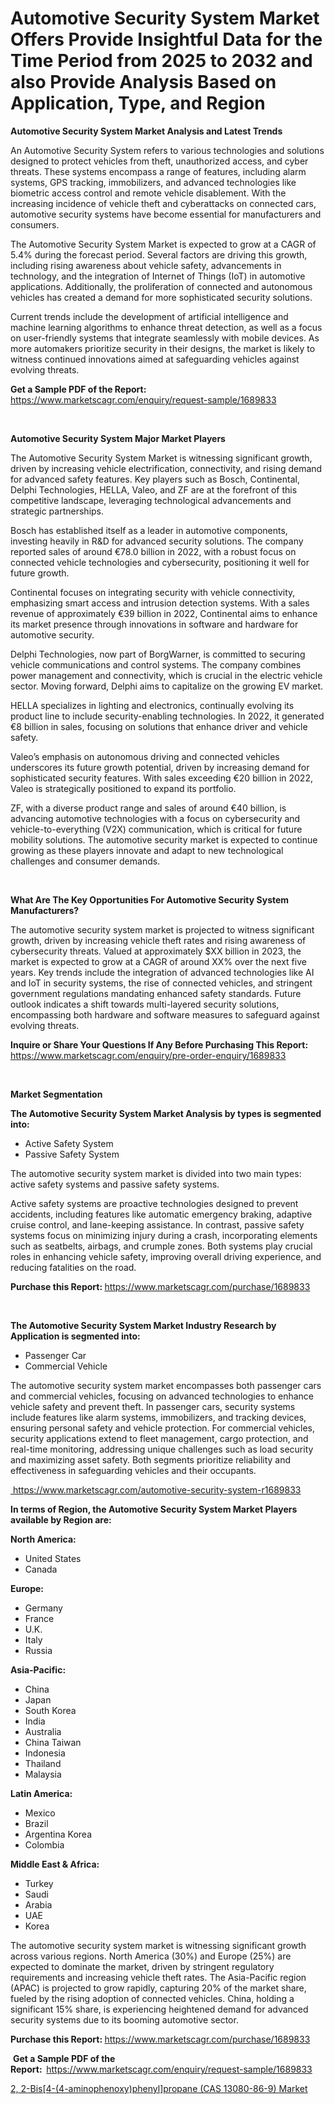 <p><h1>Automotive Security System Market Offers Provide Insightful Data for the Time Period from 2025 to 2032 and also Provide Analysis Based on Application, Type, and Region</h1></p><p><strong>Automotive Security System Market Analysis and Latest Trends</strong></p>
<p><p>An Automotive Security System refers to various technologies and solutions designed to protect vehicles from theft, unauthorized access, and cyber threats. These systems encompass a range of features, including alarm systems, GPS tracking, immobilizers, and advanced technologies like biometric access control and remote vehicle disablement. With the increasing incidence of vehicle theft and cyberattacks on connected cars, automotive security systems have become essential for manufacturers and consumers.</p><p>The Automotive Security System Market is expected to grow at a CAGR of 5.4% during the forecast period. Several factors are driving this growth, including rising awareness about vehicle safety, advancements in technology, and the integration of Internet of Things (IoT) in automotive applications. Additionally, the proliferation of connected and autonomous vehicles has created a demand for more sophisticated security solutions. </p><p>Current trends include the development of artificial intelligence and machine learning algorithms to enhance threat detection, as well as a focus on user-friendly systems that integrate seamlessly with mobile devices. As more automakers prioritize security in their designs, the market is likely to witness continued innovations aimed at safeguarding vehicles against evolving threats.</p></p>
<p><strong>Get a Sample PDF of the Report:&nbsp;</strong> <a href="https://www.marketscagr.com/enquiry/request-sample/1689833?utm_campaign=3115&utm_medium=2&utm_source=Github&utm_content=ia&utm_term=30032025&utm_id=automotive-security-system">https://www.marketscagr.com/enquiry/request-sample/1689833</a></p>
<p>&nbsp;</p>
<p><strong>Automotive Security System Major Market Players</strong></p>
<p><p>The Automotive Security System Market is witnessing significant growth, driven by increasing vehicle electrification, connectivity, and rising demand for advanced safety features. Key players such as Bosch, Continental, Delphi Technologies, HELLA, Valeo, and ZF are at the forefront of this competitive landscape, leveraging technological advancements and strategic partnerships.</p><p>Bosch has established itself as a leader in automotive components, investing heavily in R&D for advanced security solutions. The company reported sales of around €78.0 billion in 2022, with a robust focus on connected vehicle technologies and cybersecurity, positioning it well for future growth.</p><p>Continental focuses on integrating security with vehicle connectivity, emphasizing smart access and intrusion detection systems. With a sales revenue of approximately €39 billion in 2022, Continental aims to enhance its market presence through innovations in software and hardware for automotive security.</p><p>Delphi Technologies, now part of BorgWarner, is committed to securing vehicle communications and control systems. The company combines power management and connectivity, which is crucial in the electric vehicle sector. Moving forward, Delphi aims to capitalize on the growing EV market.</p><p>HELLA specializes in lighting and electronics, continually evolving its product line to include security-enabling technologies. In 2022, it generated €8 billion in sales, focusing on solutions that enhance driver and vehicle safety.</p><p>Valeo’s emphasis on autonomous driving and connected vehicles underscores its future growth potential, driven by increasing demand for sophisticated security features. With sales exceeding €20 billion in 2022, Valeo is strategically positioned to expand its portfolio.</p><p>ZF, with a diverse product range and sales of around €40 billion, is advancing automotive technologies with a focus on cybersecurity and vehicle-to-everything (V2X) communication, which is critical for future mobility solutions. The automotive security market is expected to continue growing as these players innovate and adapt to new technological challenges and consumer demands.</p></p>
<p>&nbsp;</p>
<p><strong>What Are The Key Opportunities For Automotive Security System Manufacturers?</strong></p>
<p><p>The automotive security system market is projected to witness significant growth, driven by increasing vehicle theft rates and rising awareness of cybersecurity threats. Valued at approximately $XX billion in 2023, the market is expected to grow at a CAGR of around XX% over the next five years. Key trends include the integration of advanced technologies like AI and IoT in security systems, the rise of connected vehicles, and stringent government regulations mandating enhanced safety standards. Future outlook indicates a shift towards multi-layered security solutions, encompassing both hardware and software measures to safeguard against evolving threats.</p></p>
<p><strong>Inquire or Share Your Questions If Any Before Purchasing This Report:</strong> <a href="https://www.marketscagr.com/enquiry/pre-order-enquiry/1689833?utm_campaign=3115&utm_medium=2&utm_source=Github&utm_content=ia&utm_term=30032025&utm_id=automotive-security-system">https://www.marketscagr.com/enquiry/pre-order-enquiry/1689833</a></p>
<p>&nbsp;</p>
<p><strong>Market Segmentation</strong></p>
<p><strong>The Automotive Security System Market Analysis by types is segmented into:</strong></p>
<p><ul><li>Active Safety System</li><li>Passive Safety System</li></ul></p>
<p><p>The automotive security system market is divided into two main types: active safety systems and passive safety systems. </p><p>Active safety systems are proactive technologies designed to prevent accidents, including features like automatic emergency braking, adaptive cruise control, and lane-keeping assistance. In contrast, passive safety systems focus on minimizing injury during a crash, incorporating elements such as seatbelts, airbags, and crumple zones. Both systems play crucial roles in enhancing vehicle safety, improving overall driving experience, and reducing fatalities on the road.</p></p>
<p><strong>Purchase this Report:&nbsp;</strong><a href="https://www.marketscagr.com/purchase/1689833?utm_campaign=3115&utm_medium=2&utm_source=Github&utm_content=ia&utm_term=30032025&utm_id=automotive-security-system">https://www.marketscagr.com/purchase/1689833</a></p>
<p>&nbsp;</p>
<p><strong>The Automotive Security System Market Industry Research by Application is segmented into:</strong></p>
<p><ul><li>Passenger Car</li><li>Commercial Vehicle</li></ul></p>
<p><p>The automotive security system market encompasses both passenger cars and commercial vehicles, focusing on advanced technologies to enhance vehicle safety and prevent theft. In passenger cars, security systems include features like alarm systems, immobilizers, and tracking devices, ensuring personal safety and vehicle protection. For commercial vehicles, security applications extend to fleet management, cargo protection, and real-time monitoring, addressing unique challenges such as load security and maximizing asset safety. Both segments prioritize reliability and effectiveness in safeguarding vehicles and their occupants.</p></p>
<p><a href="https://www.marketscagr.com/automotive-security-system-r1689833?utm_campaign=3115&utm_medium=2&utm_source=Github&utm_content=ia&utm_term=30032025&utm_id=automotive-security-system">&nbsp;https://www.marketscagr.com/automotive-security-system-r1689833</a></p>
<p><strong>In terms of Region, the Automotive Security System Market Players available by Region are:</strong></p>
<p>
    <p> <strong> North America: </strong>
        <ul>
            <li>United States</li>
            <li>Canada</li>
        </ul>
        </p> 
    <p> <strong> Europe: </strong>
        <ul>
            <li>Germany</li>
            <li>France</li>
            <li>U.K.</li>
            <li>Italy</li>
            <li>Russia</li>
        </ul>
        </p> 
    <p> <strong> Asia-Pacific: </strong>
        <ul>
            <li>China</li>
            <li>Japan</li>
            <li>South Korea</li>
            <li>India</li>
            <li>Australia</li>
            <li>China Taiwan</li>
            <li>Indonesia</li>
            <li>Thailand</li>
            <li>Malaysia</li>
        </ul>
        </p> 
    <p> <strong> Latin America: </strong>
        <ul>
            <li>Mexico</li>
            <li>Brazil</li>
            <li>Argentina Korea</li>
            <li>Colombia</li>
        </ul>
        </p> 
    <p> <strong> Middle East & Africa: </strong>
        <ul>
            <li>Turkey</li>
            <li>Saudi</li>
            <li>Arabia</li>
            <li>UAE</li>
            <li>Korea</li>
        </ul>
    </p>
    </p>
<p><p>The automotive security system market is witnessing significant growth across various regions. North America (30%) and Europe (25%) are expected to dominate the market, driven by stringent regulatory requirements and increasing vehicle theft rates. The Asia-Pacific region (APAC) is projected to grow rapidly, capturing 20% of the market share, fueled by the rising adoption of connected vehicles. China, holding a significant 15% share, is experiencing heightened demand for advanced security systems due to its booming automotive sector.</p></p>
<p><strong>Purchase this Report: </strong><a href="https://www.marketscagr.com/purchase/1689833?utm_campaign=3115&utm_medium=2&utm_source=Github&utm_content=ia&utm_term=30032025&utm_id=automotive-security-system">https://www.marketscagr.com/purchase/1689833</a></p>
<p>&nbsp;<strong>Get a Sample PDF of the Report:&nbsp;&nbsp;</strong><a href="https://www.marketscagr.com/enquiry/request-sample/1689833?utm_campaign=3115&utm_medium=2&utm_source=Github&utm_content=ia&utm_term=30032025&utm_id=automotive-security-system">https://www.marketscagr.com/enquiry/request-sample/1689833</a></p>
<p><strong></strong></p>
<p><p><a href="https://github.com/biyajausenik/Market-Research-Report-List-1/blob/main/2-2-bis4-4-aminophenoxyphenylpropane-cas-13080-86-9-market.md?utm_campaign=3115&utm_medium=2&utm_source=Github&utm_content=ia&utm_term=30032025&utm_id=automotive-security-system">2, 2-Bis[4-(4-aminophenoxy)phenyl]propane (CAS 13080-86-9) Market</a></p></p>